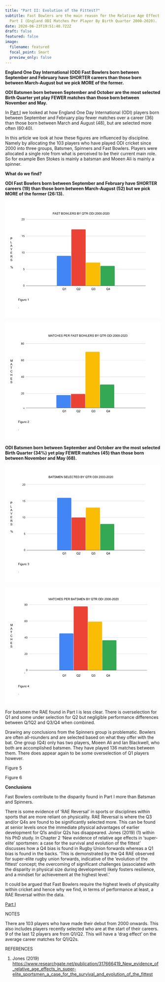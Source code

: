 ```yaml
---
title: "Part II: Evolution of the Fittest?"
subtitle: Fast Bowlers are the main reason for the Relative Age Effect found in
  Part I (England ODI Matches Per Player By Birth Quarter 2000-2020).
date: 2020-06-23T19:51:40.722Z
draft: false
featured: false
image:
  filename: featured
  focal_point: Smart
  preview_only: false
---
```

**England One Day International (ODI) Fast Bowlers born between September and February have SHORTER careers than those born between March-August but we pick MORE of the former.**

**ODI Batsmen born between September and October are the most selected Birth Quarter yet play FEWER matches than those born between November and May.**

In [Part I](https://onemoresummer.co.uk/post/but-weve-just-won-a-world-cup/) we looked at how England One Day International (ODI) players born between September and February play fewer matches over a career (36) than those born between March and August (48), but are selected more often (60:40).

In this article we look at how these figures are influenced by discipline. Namely by allocating the 103 players who have played ODI cricket since 2000 into three groups, Batsmen, Spinners and Fast Bowlers. Players were allocated a single role from what is perceived to be their current main role. So for example Ben Stokes is mainly a batsman and Moeen Ali is mainly a spinner.

**What do we find?**

**ODI Fast Bowlers born between September and February have SHORTER careers (19) than those born between March-August (52) but we pick MORE of the former (26:13).**

![More Q1 and Q2 especially Fast Bowlers selected for ODIs 2000-2020 than Q3/Q4.](fastbowlersbyqtrodi2000-2020.png "Number of Fast Bowlers selected for ODIs 2000-2020 By Birth Quarter")

![More career matches played by Q3/Q4 Fast Bowlers than Q1/Q2 in ODIs 2000-2020](fastbowlersmatchesbyqtrodi2000-2020.png "Matches Played By Fast Bowlers By Qtr in ODIs 2000-2020")

**ODI Batsmen born between September and October are the most selected Birth Quarter (34%) yet play FEWER matches (45) than those born between November and May (68).**

![](batsmenbyqtrodi2000-2020.png)

![](matchesperbatsmenbyqtrodi2000-2020.png)

For batsmen the RAE found in Part I is less clear. There is overselection for Q1 and some under selection for Q2 but negligible performance differences between Q/1Q2 and Q3/Q4 when combined.

Drawing any conclusions from the Spinners group is problematic. Bowlers are often all-rounders and are selected based on what they offer with the bat. One group (Q4) only has two players, Moeen Ali and Ian Blackwell, who both are accomplished batsmen. They have played 136 matches between them. There does appear again to be some overselection of Q1 players however.

Figure 5

Figure 6

**Conclusions**

Fast Bowlers contribute to the disparity found in Part I more than Batsman and Spinners.

There is some evidence of ‘RAE Reversal’ in sports or disciplines within sports that are more reliant on physicality. RAE Reversal is where the Q3 and/or Q4s are found to be significantly selected more. This can be found at senior levels once the immediate physical advantages of earlier development for Q1s and/or Q2s has disappeared. Jones (2019) (1) within his PhD study. In Chapter 2 ‘New evidence of relative age effects in ‘super-elite’ sportsmen: a case for the survival and evolution of the fittest’ discusses how a Q4 bias is found in Rugby Union forwards whereas a Q1 bias is found in the backs. ‘This is demonstrated by the Q4 RAE observed for super-elite rugby union forwards, indicative of the ‘evolution of the fittest’ concept; the overcoming of significant challenges (associated with the disparity in physical size during development) likely fosters resilience, and a mindset for achievement at the highest level.’ 

It could be argued that Fast Bowlers require the highest levels of physicality within cricket and hence why we find, in terms of performance at least, a RAE Reversal within the data.

[Part I](https://onemoresummer.co.uk/post/but-weve-just-won-a-world-cup/)



NOTES

There are 103 players who have made their debut from 2000 onwards. This also includes players recently selected who are at the start of their careers. 9 of the last 12 players are from Q1/Q2. This will have a ‘drag effect’ on the average career matches for Q1/Q2s.

REFERENCES

1. Jones (2019) <https://www.researchgate.net/publication/317666419_New_evidence_of_relative_age_effects_in_super-elite_sportsmen_a_case_for_the_survival_and_evolution_of_the_fittest>